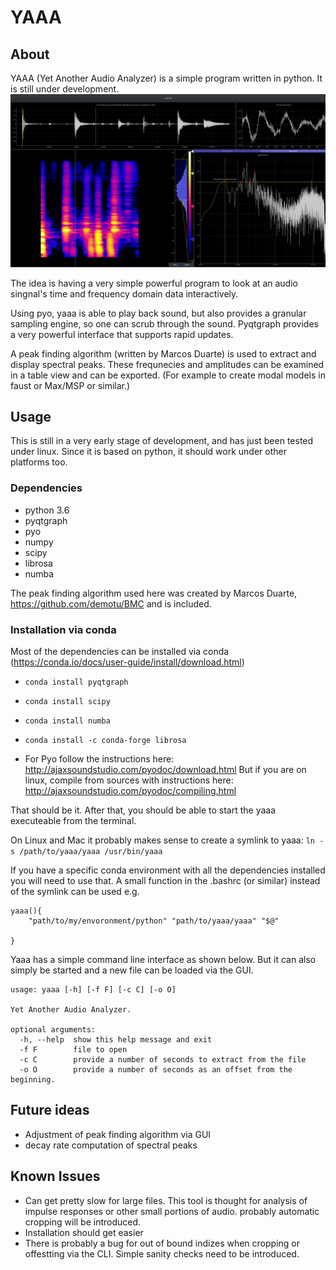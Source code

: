# YAAA

## About
YAAA (Yet Another Audio Analyzer) is a simple program written in python. It is still under development.
![interface screen shot](./img/main.png)

The idea is having a very simple powerful program to look at an audio singnal's time and frequency domain data interactively.


Using pyo, yaaa is able to play back sound, but also provides a granular sampling engine, so one can scrub through the sound. Pyqtgraph provides a very powerful interface that supports rapid updates.

A peak finding algorithm (written by Marcos Duarte) is used to extract and display spectral peaks. These frequnecies and amplitudes can be examined in a table view and can be exported. (For example to create modal models in faust or Max/MSP or similar.)

## Usage
This is still in a very early stage of development, and has just been tested under linux. Since it is based on python, it should work under other platforms too.

### Dependencies
- python 3.6
- pyqtgraph
- pyo
- numpy
- scipy
- librosa
- numba

The peak finding algorithm used here was created by Marcos Duarte, https://github.com/demotu/BMC and is included.


### Installation via conda
Most of the dependencies can be installed via conda (https://conda.io/docs/user-guide/install/download.html)
- ```conda install pyqtgraph```
- ```conda install scipy```
- ```conda install numba```
- ```conda install -c conda-forge librosa```

- For Pyo follow the instructions here: 
    http://ajaxsoundstudio.com/pyodoc/download.html
    But if you are on linux, compile from sources with instructions here:
    http://ajaxsoundstudio.com/pyodoc/compiling.html

That should be it. After that, you should be able to start the yaaa executeable from the terminal.

On Linux and Mac it probably makes sense to create a symlink to yaaa:
```ln -s /path/to/yaaa/yaaa /usr/bin/yaaa```

If you have a specific conda environment with all the dependencies installed you will need to use that. A small function in the .bashrc (or similar) instead of the symlink can be used e.g.
```
yaaa(){
    "path/to/my/envoronment/python" "path/to/yaaa/yaaa" "$@"

}
```

Yaaa has a simple command line interface as shown below. But it can also simply be started and a new file can be loaded via the GUI. 
```
usage: yaaa [-h] [-f F] [-c C] [-o O]

Yet Another Audio Analyzer.

optional arguments:
  -h, --help  show this help message and exit
  -f F        file to open
  -c C        provide a number of seconds to extract from the file
  -o O        provide a number of seconds as an offset from the beginning.
```

## Future ideas
- Adjustment of peak finding algorithm via GUI
- decay rate computation of spectral peaks

## Known Issues
- Can get pretty slow for large files. This tool is thought for analysis of impulse responses or other small portions of audio. probably automatic cropping will be introduced.
- Installation should get easier
- There is probably a bug for out of bound indizes when cropping or offestting via the CLI. Simple sanity checks need to be introduced.